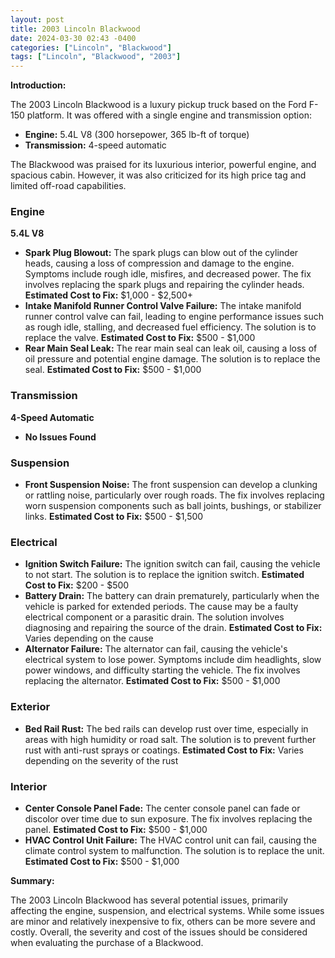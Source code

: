```yaml
---
layout: post
title: 2003 Lincoln Blackwood
date: 2024-03-30 02:43 -0400
categories: ["Lincoln", "Blackwood"]
tags: ["Lincoln", "Blackwood", "2003"]
---
```

**Introduction:**

The 2003 Lincoln Blackwood is a luxury pickup truck based on the Ford F-150 platform. It was offered with a single engine and transmission option:

* **Engine:** 5.4L V8 (300 horsepower, 365 lb-ft of torque)
* **Transmission:** 4-speed automatic

The Blackwood was praised for its luxurious interior, powerful engine, and spacious cabin. However, it was also criticized for its high price tag and limited off-road capabilities.

### **Engine**

**5.4L V8**

* **Spark Plug Blowout:** The spark plugs can blow out of the cylinder heads, causing a loss of compression and damage to the engine. Symptoms include rough idle, misfires, and decreased power. The fix involves replacing the spark plugs and repairing the cylinder heads. **Estimated Cost to Fix:** $1,000 - $2,500+
* **Intake Manifold Runner Control Valve Failure:** The intake manifold runner control valve can fail, leading to engine performance issues such as rough idle, stalling, and decreased fuel efficiency. The solution is to replace the valve. **Estimated Cost to Fix:** $500 - $1,000
* **Rear Main Seal Leak:** The rear main seal can leak oil, causing a loss of oil pressure and potential engine damage. The solution is to replace the seal. **Estimated Cost to Fix:** $500 - $1,000

### **Transmission**

**4-Speed Automatic**

* **No Issues Found**

### **Suspension**

* **Front Suspension Noise:** The front suspension can develop a clunking or rattling noise, particularly over rough roads. The fix involves replacing worn suspension components such as ball joints, bushings, or stabilizer links. **Estimated Cost to Fix:** $500 - $1,500

### **Electrical**

* **Ignition Switch Failure:** The ignition switch can fail, causing the vehicle to not start. The solution is to replace the ignition switch. **Estimated Cost to Fix:** $200 - $500
* **Battery Drain:** The battery can drain prematurely, particularly when the vehicle is parked for extended periods. The cause may be a faulty electrical component or a parasitic drain. The solution involves diagnosing and repairing the source of the drain. **Estimated Cost to Fix:** Varies depending on the cause
* **Alternator Failure:** The alternator can fail, causing the vehicle's electrical system to lose power. Symptoms include dim headlights, slow power windows, and difficulty starting the vehicle. The fix involves replacing the alternator. **Estimated Cost to Fix:** $500 - $1,000

### **Exterior**

* **Bed Rail Rust:** The bed rails can develop rust over time, especially in areas with high humidity or road salt. The solution is to prevent further rust with anti-rust sprays or coatings. **Estimated Cost to Fix:** Varies depending on the severity of the rust

### **Interior**

* **Center Console Panel Fade:** The center console panel can fade or discolor over time due to sun exposure. The fix involves replacing the panel. **Estimated Cost to Fix:** $500 - $1,000
* **HVAC Control Unit Failure:** The HVAC control unit can fail, causing the climate control system to malfunction. The solution is to replace the unit. **Estimated Cost to Fix:** $500 - $1,000

**Summary:**

The 2003 Lincoln Blackwood has several potential issues, primarily affecting the engine, suspension, and electrical systems. While some issues are minor and relatively inexpensive to fix, others can be more severe and costly. Overall, the severity and cost of the issues should be considered when evaluating the purchase of a Blackwood.
